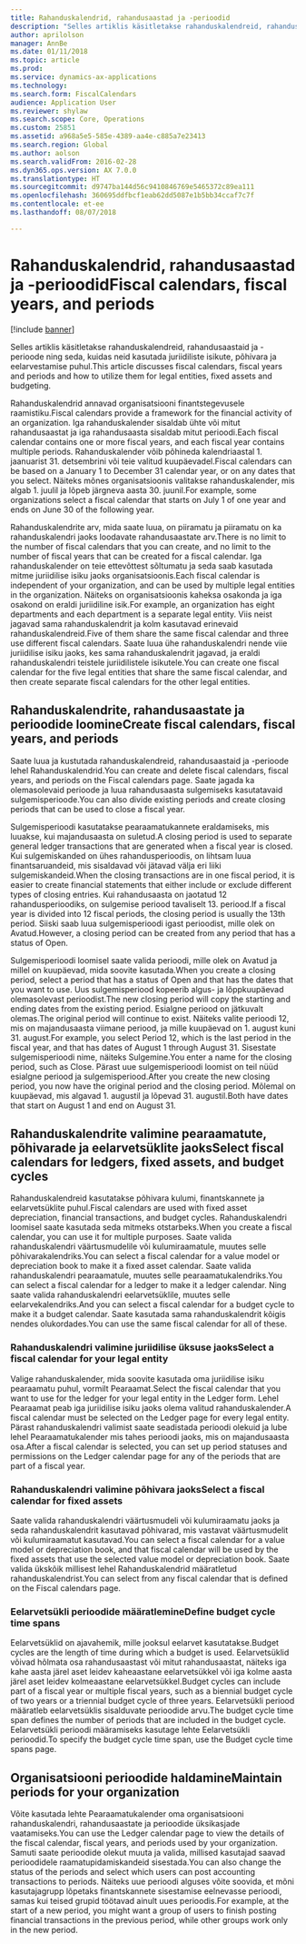 ```yaml
---
title: Rahanduskalendrid, rahandusaastad ja -perioodid
description: "Selles artiklis käsitletakse rahanduskalendreid, rahandusaastaid ja -perioode ning seda, kuidas neid kasutada juriidiliste isikute, põhivara ja eelarvestamise puhul."
author: aprilolson
manager: AnnBe
ms.date: 01/11/2018
ms.topic: article
ms.prod: 
ms.service: dynamics-ax-applications
ms.technology: 
ms.search.form: FiscalCalendars
audience: Application User
ms.reviewer: shylaw
ms.search.scope: Core, Operations
ms.custom: 25851
ms.assetid: a968a5e5-585e-4389-aa4e-c885a7e23413
ms.search.region: Global
ms.author: aolson
ms.search.validFrom: 2016-02-28
ms.dyn365.ops.version: AX 7.0.0
ms.translationtype: HT
ms.sourcegitcommit: d9747ba144d56c9410846769e5465372c89ea111
ms.openlocfilehash: 360695ddfbcf1eab62dd5087e1b5bb34ccaf7c7f
ms.contentlocale: et-ee
ms.lasthandoff: 08/07/2018

---
```


# <a name="fiscal-calendars-fiscal-years-and-periods"></a><span data-ttu-id="bbbc2-103">Rahanduskalendrid, rahandusaastad ja -perioodid</span><span class="sxs-lookup"><span data-stu-id="bbbc2-103">Fiscal calendars, fiscal years, and periods</span></span>

[!include [banner](../includes/banner.md)]

<span data-ttu-id="bbbc2-104">Selles artiklis käsitletakse rahanduskalendreid, rahandusaastaid ja -perioode ning seda, kuidas neid kasutada juriidiliste isikute, põhivara ja eelarvestamise puhul.</span><span class="sxs-lookup"><span data-stu-id="bbbc2-104">This article discusses fiscal calendars, fiscal years and periods and how to utilize them for legal entities, fixed assets and budgeting.</span></span>

<span data-ttu-id="bbbc2-105">Rahanduskalendrid annavad organisatsiooni finantstegevusele raamistiku.</span><span class="sxs-lookup"><span data-stu-id="bbbc2-105">Fiscal calendars provide a framework for the financial activity of an organization.</span></span> <span data-ttu-id="bbbc2-106">Iga rahanduskalender sisaldab ühte või mitut rahandusaastat ja iga rahandusaasta sisaldab mitut perioodi.</span><span class="sxs-lookup"><span data-stu-id="bbbc2-106">Each fiscal calendar contains one or more fiscal years, and each fiscal year contains multiple periods.</span></span> <span data-ttu-id="bbbc2-107">Rahanduskalender võib põhineda kalendriaastal 1. jaanuarist 31. detsembrini või teie valitud kuupäevadel.</span><span class="sxs-lookup"><span data-stu-id="bbbc2-107">Fiscal calendars can be based on a January 1 to December 31 calendar year, or on any dates that you select.</span></span> <span data-ttu-id="bbbc2-108">Näiteks mõnes organisatsioonis valitakse rahanduskalender, mis algab 1. juulil ja lõpeb järgneva aasta 30. juunil.</span><span class="sxs-lookup"><span data-stu-id="bbbc2-108">For example, some organizations select a fiscal calendar that starts on July 1 of one year and ends on June 30 of the following year.</span></span> 

<span data-ttu-id="bbbc2-109">Rahanduskalendrite arv, mida saate luua, on piiramatu ja piiramatu on ka rahanduskalendri jaoks loodavate rahandusaastate arv.</span><span class="sxs-lookup"><span data-stu-id="bbbc2-109">There is no limit to the number of fiscal calendars that you can create, and no limit to the number of fiscal years that can be created for a fiscal calendar.</span></span> <span data-ttu-id="bbbc2-110">Iga rahanduskalender on teie ettevõttest sõltumatu ja seda saab kasutada mitme juriidilise isiku jaoks organisatsioonis.</span><span class="sxs-lookup"><span data-stu-id="bbbc2-110">Each fiscal calendar is independent of your organization, and can be used by multiple legal entities in the organization.</span></span> <span data-ttu-id="bbbc2-111">Näiteks on organisatsioonis kaheksa osakonda ja iga osakond on eraldi juriidiline isik.</span><span class="sxs-lookup"><span data-stu-id="bbbc2-111">For example, an organization has eight departments and each department is a separate legal entity.</span></span> <span data-ttu-id="bbbc2-112">Viis neist jagavad sama rahanduskalendrit ja kolm kasutavad erinevaid rahanduskalendreid.</span><span class="sxs-lookup"><span data-stu-id="bbbc2-112">Five of them share the same fiscal calendar and three use different fiscal calendars.</span></span> <span data-ttu-id="bbbc2-113">Saate luua ühe rahanduskalendri nende viie juriidilise isiku jaoks, kes sama rahanduskalendrit jagavad, ja eraldi rahanduskalendri teistele juriidilistele isikutele.</span><span class="sxs-lookup"><span data-stu-id="bbbc2-113">You can create one fiscal calendar for the five legal entities that share the same fiscal calendar, and then create separate fiscal calendars for the other legal entities.</span></span>

## <a name="create-fiscal-calendars-fiscal-years-and-periods"></a><span data-ttu-id="bbbc2-114">Rahanduskalendrite, rahandusaastate ja perioodide loomine</span><span class="sxs-lookup"><span data-stu-id="bbbc2-114">Create fiscal calendars, fiscal years, and periods</span></span>
<span data-ttu-id="bbbc2-115">Saate luua ja kustutada rahanduskalendreid, rahandusaastaid ja -perioode lehel Rahanduskalendrid.</span><span class="sxs-lookup"><span data-stu-id="bbbc2-115">You can create and delete fiscal calendars, fiscal years, and periods on the Fiscal calendars page.</span></span> <span data-ttu-id="bbbc2-116">Saate jagada ka olemasolevaid perioode ja luua rahandusaasta sulgemiseks kasutatavaid sulgemisperioode.</span><span class="sxs-lookup"><span data-stu-id="bbbc2-116">You can also divide existing periods and create closing periods that can be used to close a fiscal year.</span></span> 

<span data-ttu-id="bbbc2-117">Sulgemisperioodi kasutatakse pearaamatukannete eraldamiseks, mis luuakse, kui majandusaasta on suletud.</span><span class="sxs-lookup"><span data-stu-id="bbbc2-117">A closing period is used to separate general ledger transactions that are generated when a fiscal year is closed.</span></span> <span data-ttu-id="bbbc2-118">Kui sulgemiskanded on ühes rahandusperioodis, on lihtsam luua finantsaruandeid, mis sisaldavad või jätavad välja eri liiki sulgemiskandeid.</span><span class="sxs-lookup"><span data-stu-id="bbbc2-118">When the closing transactions are in one fiscal period, it is easier to create financial statements that either include or exclude different types of closing entries.</span></span> <span data-ttu-id="bbbc2-119">Kui rahandusaasta on jaotatud 12 rahandusperioodiks, on sulgemise periood tavaliselt 13. periood.</span><span class="sxs-lookup"><span data-stu-id="bbbc2-119">If a fiscal year is divided into 12 fiscal periods, the closing period is usually the 13th period.</span></span> <span data-ttu-id="bbbc2-120">Siiski saab luua sulgemisperioodi igast perioodist, mille olek on Avatud.</span><span class="sxs-lookup"><span data-stu-id="bbbc2-120">However, a closing period can be created from any period that has a status of Open.</span></span> 

<span data-ttu-id="bbbc2-121">Sulgemisperioodi loomisel saate valida perioodi, mille olek on Avatud ja millel on kuupäevad, mida soovite kasutada.</span><span class="sxs-lookup"><span data-stu-id="bbbc2-121">When you create a closing period, select a period that has a status of Open and that has the dates that you want to use.</span></span> <span data-ttu-id="bbbc2-122">Uus sulgemisperiood kopeerib algus- ja lõppkuupäevad olemasolevast perioodist.</span><span class="sxs-lookup"><span data-stu-id="bbbc2-122">The new closing period will copy the starting and ending dates from the existing period.</span></span> <span data-ttu-id="bbbc2-123">Esialgne periood on jätkuvalt olemas.</span><span class="sxs-lookup"><span data-stu-id="bbbc2-123">The original period will continue to exist.</span></span> <span data-ttu-id="bbbc2-124">Näiteks valite perioodi 12, mis on majandusaasta viimane periood, ja mille kuupäevad on 1. august kuni 31. august.</span><span class="sxs-lookup"><span data-stu-id="bbbc2-124">For example, you select Period 12, which is the last period in the fiscal year, and that has dates of August 1 through August 31.</span></span> <span data-ttu-id="bbbc2-125">Sisestate sulgemisperioodi nime, näiteks Sulgemine.</span><span class="sxs-lookup"><span data-stu-id="bbbc2-125">You enter a name for the closing period, such as Close.</span></span> <span data-ttu-id="bbbc2-126">Pärast uue sulgemisperioodi loomist on teil nüüd esialgne periood ja sulgemisperiood.</span><span class="sxs-lookup"><span data-stu-id="bbbc2-126">After you create the new closing period, you now have the original period and the closing period.</span></span> <span data-ttu-id="bbbc2-127">Mõlemal on kuupäevad, mis algavad 1. augustil ja lõpevad 31. augustil.</span><span class="sxs-lookup"><span data-stu-id="bbbc2-127">Both have dates that start on August 1 and end on August 31.</span></span>

## <a name="select-fiscal-calendars-for-ledgers-fixed-assets-and-budget-cycles"></a><span data-ttu-id="bbbc2-128">Rahanduskalendrite valimine pearaamatute, põhivarade ja eelarvetsüklite jaoks</span><span class="sxs-lookup"><span data-stu-id="bbbc2-128">Select fiscal calendars for ledgers, fixed assets, and budget cycles</span></span>
<span data-ttu-id="bbbc2-129">Rahanduskalendreid kasutatakse põhivara kulumi, finantskannete ja eelarvetsüklite puhul.</span><span class="sxs-lookup"><span data-stu-id="bbbc2-129">Fiscal calendars are used with fixed asset depreciation, financial transactions, and budget cycles.</span></span> <span data-ttu-id="bbbc2-130">Rahanduskalendri loomisel saate kasutada seda mitmeks otstarbeks.</span><span class="sxs-lookup"><span data-stu-id="bbbc2-130">When you create a fiscal calendar, you can use it for multiple purposes.</span></span> <span data-ttu-id="bbbc2-131">Saate valida rahanduskalendri väärtusmudelile või kulumiraamatule, muutes selle põhivarakalendriks.</span><span class="sxs-lookup"><span data-stu-id="bbbc2-131">You can select a fiscal calendar for a value model or depreciation book to make it a fixed asset calendar.</span></span> <span data-ttu-id="bbbc2-132">Saate valida rahanduskalendri pearaamatule, muutes selle pearaamatukalendriks.</span><span class="sxs-lookup"><span data-stu-id="bbbc2-132">You can select a fiscal calendar for a ledger to make it a ledger calendar.</span></span> <span data-ttu-id="bbbc2-133">Ning saate valida rahanduskalendri eelarvetsüklile, muutes selle eelarvekalendriks.</span><span class="sxs-lookup"><span data-stu-id="bbbc2-133">And you can select a fiscal calendar for a budget cycle to make it a budget calendar.</span></span> <span data-ttu-id="bbbc2-134">Saate kasutada sama rahanduskalendrit kõigis nendes olukordades.</span><span class="sxs-lookup"><span data-stu-id="bbbc2-134">You can use the same fiscal calendar for all of these.</span></span>

### <a name="select-a-fiscal-calendar-for-your-legal-entity"></a><span data-ttu-id="bbbc2-135">Rahanduskalendri valimine juriidilise üksuse jaoks</span><span class="sxs-lookup"><span data-stu-id="bbbc2-135">Select a fiscal calendar for your legal entity</span></span>

<span data-ttu-id="bbbc2-136">Valige rahanduskalender, mida soovite kasutada oma juriidilise isiku pearaamatu puhul, vormilt Pearaamat.</span><span class="sxs-lookup"><span data-stu-id="bbbc2-136">Select the fiscal calendar that you want to use for the ledger for your legal entity in the Ledger form.</span></span> <span data-ttu-id="bbbc2-137">Lehel Pearaamat peab iga juriidilise isiku jaoks olema valitud rahanduskalender.</span><span class="sxs-lookup"><span data-stu-id="bbbc2-137">A fiscal calendar must be selected on the Ledger page for every legal entity.</span></span> <span data-ttu-id="bbbc2-138">Pärast rahanduskalendri valimist saate seadistada perioodi olekuid ja lube lehel Pearaamatukalender mis tahes perioodi jaoks, mis on majandusaasta osa.</span><span class="sxs-lookup"><span data-stu-id="bbbc2-138">After a fiscal calendar is selected, you can set up period statuses and permissions on the Ledger calendar page for any of the periods that are part of a fiscal year.</span></span>

### <a name="select-a-fiscal-calendar-for-fixed-assets"></a><span data-ttu-id="bbbc2-139">Rahanduskalendri valimine põhivara jaoks</span><span class="sxs-lookup"><span data-stu-id="bbbc2-139">Select a fiscal calendar for fixed assets</span></span>

<span data-ttu-id="bbbc2-140">Saate valida rahanduskalendri väärtusmudeli või kulumiraamatu jaoks ja seda rahanduskalendrit kasutavad põhivarad, mis vastavat väärtusmudelit või kulumiraamatut kasutavad.</span><span class="sxs-lookup"><span data-stu-id="bbbc2-140">You can select a fiscal calendar for a value model or depreciation book, and that fiscal calendar will be used by the fixed assets that use the selected value model or depreciation book.</span></span> <span data-ttu-id="bbbc2-141">Saate valida ükskõik millisest lehel Rahanduskalendrid määratletud rahanduskalendrist.</span><span class="sxs-lookup"><span data-stu-id="bbbc2-141">You can select from any fiscal calendar that is defined on the Fiscal calendars page.</span></span>

### <a name="define-budget-cycle-time-spans"></a><span data-ttu-id="bbbc2-142">Eelarvetsükli perioodide määratlemine</span><span class="sxs-lookup"><span data-stu-id="bbbc2-142">Define budget cycle time spans</span></span>

<span data-ttu-id="bbbc2-143">Eelarvetsüklid on ajavahemik, mille jooksul eelarvet kasutatakse.</span><span class="sxs-lookup"><span data-stu-id="bbbc2-143">Budget cycles are the length of time during which a budget is used.</span></span> <span data-ttu-id="bbbc2-144">Eelarvetsüklid võivad hõlmata osa rahandusaastast või mitut rahandusaastat, näiteks iga kahe aasta järel aset leidev kaheaastane eelarvetsükkel või iga kolme aasta järel aset leidev kolmeaastane eelarvetsükkel.</span><span class="sxs-lookup"><span data-stu-id="bbbc2-144">Budget cycles can include part of a fiscal year or multiple fiscal years, such as a biennial budget cycle of two years or a triennial budget cycle of three years.</span></span> <span data-ttu-id="bbbc2-145">Eelarvetsükli periood määratleb eelarvetsüklis sisalduvate perioodide arvu.</span><span class="sxs-lookup"><span data-stu-id="bbbc2-145">The budget cycle time span defines the number of periods that are included in the budget cycle.</span></span> <span data-ttu-id="bbbc2-146">Eelarvetsükli perioodi määramiseks kasutage lehte Eelarvetsükli perioodid.</span><span class="sxs-lookup"><span data-stu-id="bbbc2-146">To specify the budget cycle time span, use the Budget cycle time spans page.</span></span>

## <a name="maintain-periods-for-your-organization"></a><span data-ttu-id="bbbc2-147">Organisatsiooni perioodide haldamine</span><span class="sxs-lookup"><span data-stu-id="bbbc2-147">Maintain periods for your organization</span></span>
<span data-ttu-id="bbbc2-148">Võite kasutada lehte Pearaamatukalender oma organisatsiooni rahanduskalendri, rahandusaastate ja perioodide üksikasjade vaatamiseks.</span><span class="sxs-lookup"><span data-stu-id="bbbc2-148">You can use the Ledger calendar page to view the details of the fiscal calendar, fiscal years, and periods used by your organization.</span></span> <span data-ttu-id="bbbc2-149">Samuti saate perioodide olekut muuta ja valida, millised kasutajad saavad perioodidele raamatupidamiskandeid sisestada.</span><span class="sxs-lookup"><span data-stu-id="bbbc2-149">You can also change the status of the periods and select which users can post accounting transactions to periods.</span></span> <span data-ttu-id="bbbc2-150">Näiteks uue perioodi alguses võite soovida, et mõni kasutajagrupp lõpetaks finantskannete sisestamise eelnevasse perioodi, samas kui teised grupid töötavad ainult uues perioodis.</span><span class="sxs-lookup"><span data-stu-id="bbbc2-150">For example, at the start of a new period, you might want a group of users to finish posting financial transactions in the previous period, while other groups work only in the new period.</span></span>






